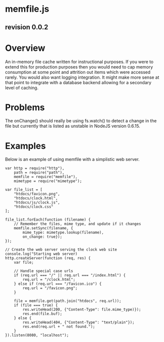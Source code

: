memfile.js
==========
revision 0.0.2
--------------

# Overview

An in-memory file cache written for instructional purposes. If you were
to extend this for production purposes then you would need to cap memory consumption at some point and attrition out items which were accessed rarely.
You would also want logging integration. It might make more sense at that
point to integrate with a database backend allowing for a secondary level of caching.


# Problems

The onChange() should really be using fs.watch() to detect a change in the
file but currently that is listed as unstable in NodeJS version 0.6.15.


# Examples

Below is an example of using memfile with a simplistic web server.

	var http = require("http"),
		path = require("path"),
		memfile = require("memfile"),
		mimetype = require("mimetype");
	
	var file_list = [ 
		"htdocs/favicon.png", 
		"htdocs/clock.html", 
		"htdocs/js/clock.js", 
		"htdocs/clock.css"
	];
	
	file_list.forEach(function (filename) {
		// Remember the files, mime type, and update if it changes
		memfile.setSync(filename, {
			mime_type: mimetype.lookup(filename), 
			on_change: true});
	});
	
	// Create the web server serving the clock web site
	console.log("Starting web server)
	http.createServer(function (req, res) {
		var file;

		// Handle special case urls	
		if (req.url === "/" || req.url === "/index.html") {
			req.url = "/clock.html";
		} else if (req.url === "/favicon.ico") {
			req.url = "/favicon.png";
		}

		file = memfile.get(path.join("htdocs", req.url));
		if (file === true) {
			res.writeHead(200, {"Content-Type": file.mime_type)});
			res.end(file.buf);
		} else {
			res.writeHead(404, {"Content-Type": "text/plain"});
			res.end(req.url + " not found.");
		}
	}).listen(8080, "localhost");


